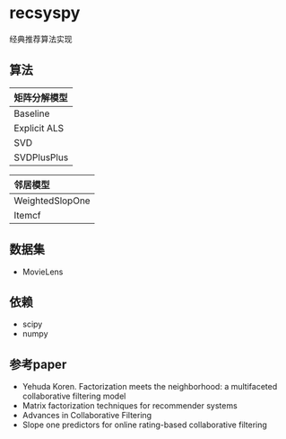 # recsyspy
经典推荐算法实现

## 算法
| 矩阵分解模型 | 
| :-------- |
| Baseline  |
| Explicit ALS  |
| SVD|
| SVDPlusPlus|

|邻居模型 |
| :-------- |
|WeightedSlopOne|
|Itemcf|

## 数据集
* MovieLens 

## 依赖
* scipy
* numpy

## 参考paper
* Yehuda Koren. Factorization meets the neighborhood: a multifaceted collaborative filtering model
* Matrix factorization techniques for recommender systems
* Advances in Collaborative Filtering
* Slope one predictors for online rating-based collaborative filtering